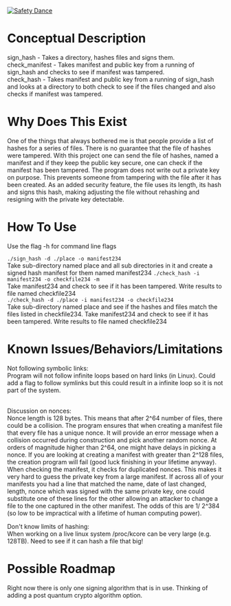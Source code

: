 [![Safety Dance](https://img.shields.io/badge/unsafe-forbidden-success.svg)](https://github.com/rust-secure-code/safety-dance/)
<BR>

<h1>Conceptual Description</h1>
sign_hash - Takes a directory, hashes files and signs them.<br>
check_manifest - Takes manifest and public key from a running of sign_hash and checks to see if manifest was tampered.<br>
check_hash - Takes manifest and public key from a running of sign_hash and looks at a directory to both check to see if the files changed and also checks if manifest was tampered.<br>

<h1>Why Does This Exist<br></h1>
One of the things that always bothered me is that people provide a list of hashes for a series of files. There is no guarantee that the file of hashes were tampered. With this project one can send the file of hashes, named a manifest and if they keep the public key secure, one can check if the manifest has been tampered. The program does not write out a private key on purpose. This prevents someone from tampering with the file after it has been created. As an added security feature, the file uses its length, its hash and signs this hash, making adjusting the file without rehashing and resigning with the private key detectable.<br>

<h1> How To Use <br></h1>
 Use the flag -h for command line flags <br>

`./sign_hash -d ./place -o manifest234 `<br>
 Take sub-directory named place and all sub directories in it and create a signed hash manifest for them named manifest234
`./check_hash -i manifest234 -o checkfile234 -m` <br>
 Take manifest234 and check to see if it has been tampered. Write results to file named checkfile234<br>
`./check_hash -d ./place -i manifest234 -o checkfile234`<br>
 Take sub-directory named place and see if the hashes and files match the files listed in checkfile234. Take manifest234 and check to see if it has been tampered. Write results to file named checkfile234

<h1> Known Issues/Behaviors/Limitations <br></h1>
 Not following symbolic links:<br>
 Program will not follow infinite loops based on hard links (in Linux). Could add a flag to follow symlinks but this could result in a infinite loop so it is not part of the system.<br><br>

Discussion on nonces:<br>
Nonce length is 128 bytes. This means that after 2^64 number of files, there could be a collision. The program ensures that when creating a manifest file that every file has a unique nonce. It will provide an error message when a collision occurred during construction and pick another random nonce. At orders of magnitude higher than 2^64, one might have delays in picking a nonce. If you are looking at creating a manifest with greater than 2^128 files, the creation program will fail (good luck finishing in your lifetime anyway). When checking the manifest, it checks for duplicated nonces. This makes it very hard to guess the private key from a large manifest. If across all of your manifests you had a line that matched the name, date of last changed, length, nonce which was signed with the same private key, one could substitute one of these lines for the other allowing an attacker to change a file to the one captured in the other manifest. The odds of this are 1/ 2^384 (so low to be impractical with a lifetime of human computing power).<br>

Don't know limits of hashing:<br>
When working on a live linux system /proc/kcore can be very large (e.g. 128TB). Need to see if it can hash a file that big!<br>


<h1>Possible Roadmap <br></h1>
Right now there is only one signing algorithm that is in use. Thinking of adding a post quantum crypto algorithm option.<br>
